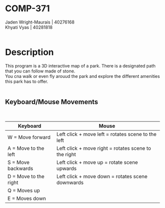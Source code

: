 # COMP-371

Jaden Wright-Maurais | 40276168 <br>
Khyati Vyas | 40281818<br><br>

<h1>Description</h1>
This program is a 3D interactive map of a park. There is a designated path that you can follow made of stone.<br>
You cna walk or even fly arouud the park and explore the different amenities this park has to offer.<br><br>

<h2>Keyboard/Mouse Movements</h2><br>

|Keyboard                                                     | Mouse                                               |
|-------------------------------------------------------------|-----------------------------------------------------|
|W = Move forward                                             | Left click + move left = rotates scene to the left  |
|A = Move to the left                                         | Left click + move right = rotates scene to the right|
|S = Move backwards                                           | Left click + move up = rotate scene upwards         |
|D = Move to the right                                        | Left click + move down = rotates scene downwards    |
|Q = Moves up                                                 |                                                     |
|E = Moves down                                               |                                                     |






